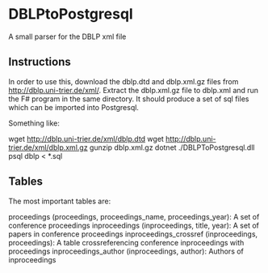 # DBLPtoPostgresql
A small parser for the DBLP xml file

## Instructions
In order to use this, download the dblp.dtd and dblp.xml.gz files from http://dblp.uni-trier.de/xml/. Extract the dblp.xml.gz file to dblp.xml and run the F# program in the same directory. It should produce a set of sql files which can be imported into Postgresql. 

Something like:

wget http://dblp.uni-trier.de/xml/dblp.dtd
wget http://dblp.uni-trier.de/xml/dblp.xml.gz
gunzip dblp.xml.gz
dotnet ./DBLPToPostgresql.dll
psql dblp < *.sql

## Tables

The most important tables are:

proceedings (proceedings, proceedings_name, proceedings_year): A set of conference proceedings
inproceedings (inproceedings, title, year): A set of papers in conference proceedings
inproceedings_crossref (inproceedings, proceedings): A table crossreferencing conference inproceedings with proceedings
inproceedings_author (inproceedings, author): Authors of inproceedings

